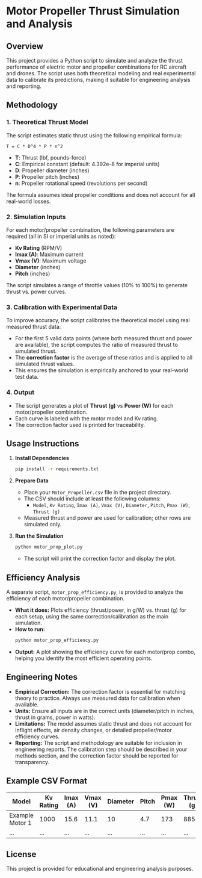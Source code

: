 # Motor Propeller Thrust Simulation and Analysis

## Overview

This project provides a Python script to simulate and analyze the thrust performance of electric motor and propeller combinations for RC aircraft and drones. The script uses both theoretical modeling and real experimental data to calibrate its predictions, making it suitable for engineering analysis and reporting.

## Methodology

### 1. Theoretical Thrust Model
The script estimates static thrust using the following empirical formula:

```
T = C * D^4 * P * n^2
```
- **T**: Thrust (lbf, pounds-force)
- **C**: Empirical constant (default: 4.392e-8 for imperial units)
- **D**: Propeller diameter (inches)
- **P**: Propeller pitch (inches)
- **n**: Propeller rotational speed (revolutions per second)

The formula assumes ideal propeller conditions and does not account for all real-world losses.

### 2. Simulation Inputs
For each motor/propeller combination, the following parameters are required (all in SI or imperial units as noted):
- **Kv Rating** (RPM/V)
- **Imax (A)**: Maximum current
- **Vmax (V)**: Maximum voltage
- **Diameter** (inches)
- **Pitch** (inches)

The script simulates a range of throttle values (10% to 100%) to generate thrust vs. power curves.

### 3. Calibration with Experimental Data
To improve accuracy, the script calibrates the theoretical model using real measured thrust data:
- For the first 5 valid data points (where both measured thrust and power are available), the script computes the ratio of measured thrust to simulated thrust.
- The **correction factor** is the average of these ratios and is applied to all simulated thrust values.
- This ensures the simulation is empirically anchored to your real-world test data.

### 4. Output
- The script generates a plot of **Thrust (g)** vs **Power (W)** for each motor/propeller combination.
- Each curve is labeled with the motor model and Kv rating.
- The correction factor used is printed for traceability.

## Usage Instructions

1. **Install Dependencies**
   ```bash
   pip install -r requirements.txt
   ```

2. **Prepare Data**
   - Place your `Motor_Propeller.csv` file in the project directory.
   - The CSV should include at least the following columns:
     - `Model`, `Kv Rating`, `Imax (A)`, `Vmax (V)`, `Diameter`, `Pitch`, `Pmax (W)`, `Thrust (g)`
   - Measured thrust and power are used for calibration; other rows are simulated only.

3. **Run the Simulation**
   ```bash
   python motor_prop_plot.py
   ```
   - The script will print the correction factor and display the plot.

## Efficiency Analysis

A separate script, `motor_prop_efficiency.py`, is provided to analyze the efficiency of each motor/propeller combination.

- **What it does:**
  Plots efficiency (thrust/power, in g/W) vs. thrust (g) for each setup, using the same correction/calibration as the main simulation.
- **How to run:**
  ```bash
  python motor_prop_efficiency.py
  ```
- **Output:**
  A plot showing the efficiency curve for each motor/prop combo, helping you identify the most efficient operating points.

## Engineering Notes
- **Empirical Correction:** The correction factor is essential for matching theory to practice. Always use measured data for calibration when available.
- **Units:** Ensure all inputs are in the correct units (diameter/pitch in inches, thrust in grams, power in watts).
- **Limitations:** The model assumes static thrust and does not account for inflight effects, air density changes, or detailed propeller/motor efficiency curves.
- **Reporting:** The script and methodology are suitable for inclusion in engineering reports. The calibration step should be described in your methods section, and the correction factor should be reported for transparency.

## Example CSV Format
| Model           | Kv Rating | Imax (A) | Vmax (V) | Diameter | Pitch | Pmax (W) | Thrust (g) |
|-----------------|-----------|----------|----------|----------|-------|----------|------------|
| Example Motor 1 | 1000      | 15.6     | 11.1     | 10       | 4.7   | 173      | 885        |
| ...             | ...       | ...      | ...      | ...      | ...   | ...      | ...        |

## License
This project is provided for educational and engineering analysis purposes. 